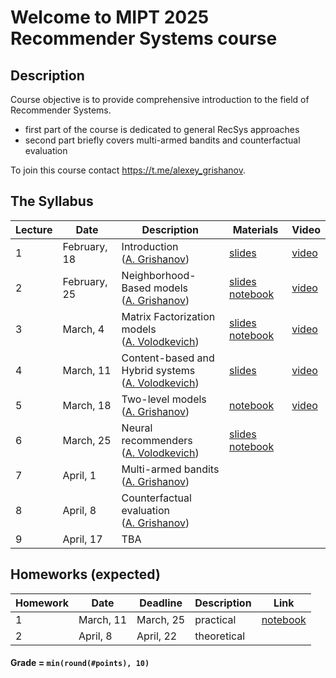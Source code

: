 # Welcome to MIPT 2025 Recommender Systems course

## Description

Course objective is to provide comprehensive introduction to the field of Recommender Systems.

- first part of the course is dedicated to general RecSys approaches
- second part briefly covers multi-armed bandits and counterfactual evaluation

To join this course contact https://t.me/alexey_grishanov.

## The Syllabus

| Lecture | Date         | Description                                                                            | Materials                                                                                                       | Video                                             |
| ------- | ------------ | -------------------------------------------------------------------------------------- | --------------------------------------------------------------------------------------------------------------- | ------------------------------------------------- |
| 1       | February, 18 | Introduction<br /> ([A. Grishanov](https://github.com/shashist)) | [slides](week_01_introduction/rs_lecture01.pdf) | [video](https://www.youtube.com/live/otP9_cOBX9Q) |
| 2       | February, 25 | Neighborhood-Based models<br /> ([A. Grishanov](https://github.com/shashist)) | [slides](week_02_neighbourhood_based/rs_lecture02.pdf) [notebook](week_02_neighbourhood_based/rs_seminar1.ipynb) | [video](https://youtube.com/live/OvwZd_h0M0M) |
| 3       | March, 4     | Matrix Factorization models<br /> ([A. Volodkevich](https://github.com/monkey0head)) | [slides](week_03_matrix_factorization/rs_lecture03.pdf) [notebook](week_03_matrix_factorization/rs_seminar_svd.ipynb) | [video](https://www.youtube.com/live/zK9nFFEnTrg) |
| 4       | March, 11    | Content-based and Hybrid systems<br /> ([A. Volodkevich](https://github.com/monkey0head)) |  [slides](week_04_hybrid/rs_lecture04.pdf) | [video](https://youtube.com/live/235LsO77tnc)|
| 5       | March, 18    | Two-level models<br /> ([A. Grishanov](https://github.com/shashist)) | [notebook](week_05_two-level/rs_seminar_2-level.ipynb) | [video](https://youtu.be/5hXeYXWnq8o) |
| 6       | March, 25    | Neural recommenders<br /> ([A. Volodkevich](https://github.com/monkey0head)) | [slides](week_06_neural_recommenders/rs_lecture06.pdf) [notebook](week_06_neural_recommenders/rs_sasrec_2025.ipynb) | |
| 7       | April, 1     | Multi-armed bandits<br /> ([A. Grishanov](https://github.com/shashist)) | | |
| 8       | April, 8     | Counterfactual evaluation<br /> ([A. Grishanov](https://github.com/shashist)) | | |
| 9       | April, 17    | TBA | | |

## Homeworks (expected)

| Homework | Date      | Deadline  | Description | Link                                  |
| -------- |-----------|-----------| ----------- |---------------------------------------|
| 1        | March, 11 | March, 25 | practical   | [notebook](homeworks/hw_01/rs_hw01.ipynb) |
| 2        | April, 8  | April, 22 | theoretical | |

#### Grade = `min(round(#points), 10)`
